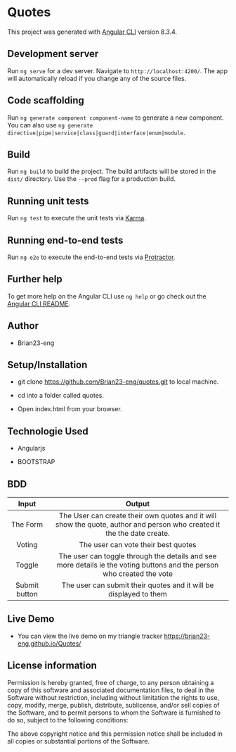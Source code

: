 # Quotes

This project was generated with [Angular CLI](https://github.com/angular/angular-cli) version 8.3.4.

## Development server

Run `ng serve` for a dev server. Navigate to `http://localhost:4200/`. The app will automatically reload if you change any of the source files.

## Code scaffolding

Run `ng generate component component-name` to generate a new component. You can also use `ng generate directive|pipe|service|class|guard|interface|enum|module`.

## Build

Run `ng build` to build the project. The build artifacts will be stored in the `dist/` directory. Use the `--prod` flag for a production build.

## Running unit tests

Run `ng test` to execute the unit tests via [Karma](https://karma-runner.github.io).

## Running end-to-end tests

Run `ng e2e` to execute the end-to-end tests via [Protractor](http://www.protractortest.org/).

## Further help

To get more help on the Angular CLI use `ng help` or go check out the [Angular CLI README](https://github.com/angular/angular-cli/blob/master/README.md).

## Author

* Brian23-eng

## Setup/Installation

* git clone https://github.com/Brian23-eng/quotes.git to local machine.

* cd into a folder called quotes.

* Open index.html from your browser.

## Technologie Used

* Angularjs

* BOOTSTRAP


## BDD
 
 |Input            |  Output  
| :----------------------:|:---------------:|
|The Form           | The User can create their own quotes and it will show the quote, author and person who created it the the date create.
| Voting| The user can vote their best quotes |
|Toggle|The user can toggle through the details and see more details ie the voting buttons and the person who created the vote|
|Submit button | The user can submit their quotes and it will be displayed to them|

## Live Demo

* You can view the live demo on my triangle tracker  https://brian23-eng.github.io/Quotes/


## License information

Permission is hereby granted, free of charge, to any person obtaining a copy of this software and associated documentation files, to deal in the Software without restriction, including without limitation the rights to use, copy, modify, merge, publish, distribute, sublicense, and/or sell copies of the Software, and to permit persons to whom the Software is furnished to do so, subject to the following conditions:

The above copyright notice and this permission notice shall be included in all copies or substantial portions of the Software.
